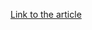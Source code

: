 [Link to the article](https://english.ncsc.nl/latest/news/2024/june/10/ongoing-state-sponsored-cyber-espionage-campaign-via-vulnerable-edge-devices)
